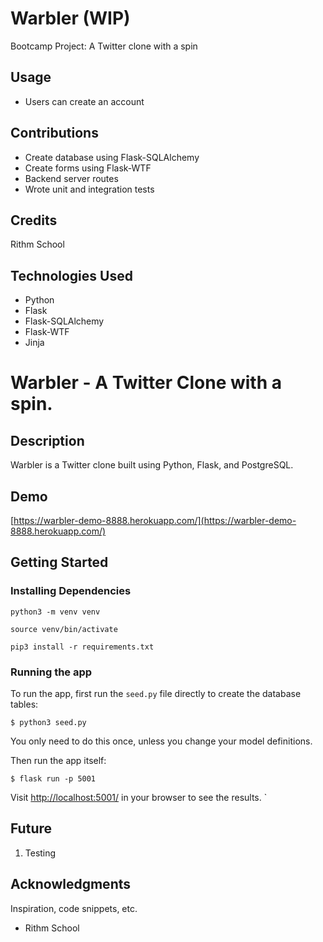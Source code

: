 # Warbler  (WIP)
Bootcamp Project: A Twitter clone with a spin

## Usage
* Users can create an account
## Contributions
* Create database using Flask-SQLAlchemy
* Create forms using Flask-WTF
* Backend server routes
* Wrote unit and integration tests
## Credits
Rithm School
## Technologies Used
* Python
* Flask
* Flask-SQLAlchemy
* Flask-WTF
* Jinja


# Warbler - A Twitter Clone with a spin.

## Description
Warbler is a Twitter clone built using Python, Flask, and PostgreSQL.

## Demo
[https://warbler-demo-8888.herokuapp.com/](https://warbler-demo-8888.herokuapp.com/)

## Getting Started

### Installing Dependencies

```
python3 -m venv venv
```
```
source venv/bin/activate
```
```
pip3 install -r requirements.txt
```

### Running the app

To run the app, first run the `seed.py` file directly to create the database tables:

```
$ python3 seed.py
```

You only need to do this once, unless you change your model definitions.

Then run the app itself:

```
$ flask run -p 5001
```

Visit [http://localhost:5001/](http://localhost:5001/) in your browser to see the results.
`
## Future

1. Testing

## Acknowledgments

Inspiration, code snippets, etc.
* Rithm School 
